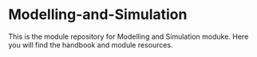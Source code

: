 # Modelling-and-Simulation
This is the module repository for Modelling and Simulation moduke. Here you will find the handbook and module resources.
